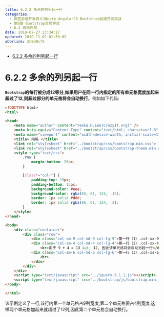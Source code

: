 ```yaml
---
title: 6.2.2 多余的列另起一行
categories: 
  - 疯狂前端开发讲义JQuery AngularJS Bootstrap前端开发实战
  - 第6章 Bootstrap全局样式
  - 6.2 网格布局
date: 2019-07-27 23:34:17
updated: 2019-11-02 01:39:02
abbrlink: 2c0a9cf5
---
```

- [6.2.2 多余的列另起一行](/ReadingNotes/2c0a9cf5/#6-2-2-多余的列另起一行)

<!--more-->
<script src="https://cdn.bootcss.com/jquery/3.4.0/jquery.slim.min.js"></script>
<script>$(document).ready(function () {$(".post-body > ul:nth-child(1)").hide();});</script>

<!--end-->
<!--SSTStart-->
# 6.2.2 多余的列另起一行 #
**`Bootstrap`的每行被分成12等分,如果用户在同一行内指定的所有单元格宽度加起来超过了12,则超过部分的单元格将会自动换行**。例如如下代码:
```html
<!DOCTYPE html>
<html>

<head>
	<meta name="author" content="Yeeku.H.Lee(CrazyIt.org)" />
	<meta http-equiv="Content-Type" content="text/html; charset=utf-8" />
	<meta name="viewport" content="width=device-width, initial-scale=1">
	<title> 网格 </title>
	<link rel="stylesheet" href="../bootstrap/css/bootstrap.min.css">
	<link rel="stylesheet" href="../bootstrap/css/bootstrap-theme.min.css">
	<style type="text/css">
		.row {
			margin-bottom: 20px;
		}

		[class*="col-"] {
			padding-top: 15px;
			padding-bottom: 15px;
			background-color: #eee;
			background-color: rgba(86, 61, 124, .15);
			border: 1px solid #ddd;
			border: 1px solid rgba(86, 61, 124, .2);
		}
	</style>
</head>

<body>
	<div class="container">
		<div class="row">
			<div class="col-sm-9 col-md-9 col-lg-9">第一行（1）.col-xx-9</div>
			<div class="col-sm-4 col-md-4 col-lg-4">第一行（2）.col-xx-4
				<br>由于 9 + 4 = 13 &gt; 12, 因此该单元格将会自动另起一行</div>
			<div class="col-sm-6 col-md-6 col-lg-6">第一行（3）.col-xs-6
				<br>
			</div>
		</div>
	</div>
	<script type="text/javascript" src="../jquery-3.1.1.js"></script>
	<script type="text/javascript" src="../bootstrap/js/bootstrap.min.js"></script>
</body>

</html>
```
该示例定义了一行,该行内第一个单元格占9列宽度,第二个单元格要占4列宽度,这样两个单元格加起来就超过了12列,因此第二个单元格会自动换行。

<!--SSTStop-->
